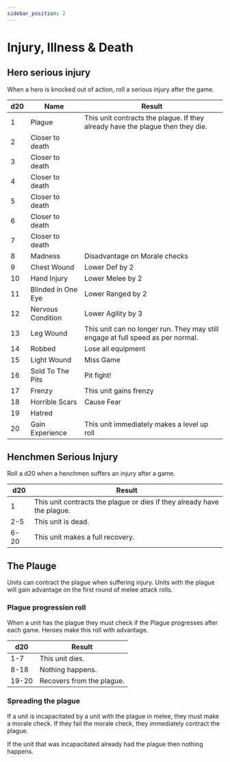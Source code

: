 ```yaml
---
sidebar_position: 2
---
```

# Injury, Illness & Death

## Hero serious injury
When a hero is knocked out of action, roll a serious injury after the game.

| d20 | Name               | Result                                                                          |
| --- | ------------------ | ------------------------------------------------------------------------------- |
| 1   | Plague             | This unit contracts the plague. If they already have the plague then they die.  |
| 2   | Closer to death    |                                                                                 |
| 3   | Closer to death    |                                                                                 |
| 4   | Closer to death    |                                                                                 |
| 5   | Closer to death    |                                                                                 |
| 6   | Closer to death    |                                                                                 |
| 7   | Closer to death    |                                                                                 |
| 8   | Madness            | Disadvantage on Morale checks                                                   |
| 9   | Chest Wound        | Lower Def by 2                                                                  |
| 10  | Hand Injury        | Lower Melee by 2                                                                |
| 11  | Blinded in One Eye | Lower Ranged by 2                                                               |
| 12  | Nervous Condition  | Lower Agility by 3                                                              |
| 13  | Leg Wound          | This unit can no longer run. They may still engage at full speed as per normal. |
| 14  | Robbed             | Lose all equipment                                                              |
| 15  | Light Wound        | Miss Game                                                                       |
| 16  | Sold To The Pits   | Pit fight!                                                                      |
| 17  | Frenzy             | This unit gains frenzy                                                          |
| 18  | Horrible Scars     | Cause Fear                                                                      |
| 19  | Hatred             |                                                                                 |
| 20  | Gain Experience    | This unit immediately makes a level up roll                                     |

## Henchmen Serious Injury

Roll a d20 when a henchmen suffers an injury after a game.

| d20  | Result                                                                  |
| ---- | ----------------------------------------------------------------------- |
| 1    | This unit contracts the plague or dies if they already have the plague. |
| 2-5  | This unit is dead.                                                      |
| 6-20 | This unit makes a full recovery.                                        |
## The Plauge
Units can contract the plague when suffering injury. Units with the plague will gain advantage on the first round of melee attack rolls.

### Plague progression roll
When a unit has the plague they must check if the Plague progresses after each game. Heroes make this roll with advantage.

| d20   | Result                    |
| ----- | ------------------------- |
| 1-7   | This unit dies.           |
| 8-18  | Nothing happens.          |
| 19-20 | Recovers from the plague. |

### Spreading the plague
If a unit is incapacitated by a unit with the plague in melee, they must make a morale check. If they fail the morale check, they immediately contract the plague.

If the unit that was incapacitated already had the plague then nothing happens.